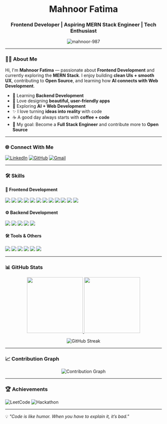 <h1 align="center">Mahnoor Fatima</h1>
<h3 align="center">Frontend Developer | Aspiring MERN Stack Engineer | Tech Enthusiast</h3>

<p align="center">
  <img src="https://komarev.com/ghpvc/?username=mahnoor-987&label=Profile%20views&color=0e75b6&style=flat" alt="mahnoor-987" />
</p>

---

### 👩‍💻 About Me  
Hi, I'm **Mahnoor Fatima** — passionate about **Frontend Development** and currently exploring the **MERN Stack**.  I enjoy building **clean UIs + smooth UX**, contributing to **Open Source**, and learning how **AI connects with Web Development**.  

- 🌱 Learning **Backend Development**  
- 🎨 Love designing **beautiful, user-friendly apps**  
- 🚀 Exploring **AI + Web Development**  
- ✨ I love turning **ideas into reality** with code  
- ☕ A good day always starts with **coffee + code**  
- 🎯 My goal: Become a **Full Stack Engineer** and contribute more to **Open Source**  

---

### 🌐 Connect With Me 

[![LinkedIn](https://img.shields.io/badge/-LinkedIn-%230077B5.svg?&style=for-the-badge&logo=linkedin&logoColor=white)](https://www.linkedin.com/in/mahnoor-fatima-4bb5b5374/) 
[![GitHub](https://img.shields.io/badge/GitHub-100000?style=for-the-badge&logo=github&logoColor=white)](https://github.com/mahnoor-987) 
[![Gmail](https://img.shields.io/badge/-Gmail-D14836?style=for-the-badge&logo=gmail&logoColor=white)](mailto:mahnoorfatima987@gmail.com)

---

### 🛠️ Skills  

#### 🎨 Frontend Development  
<p>
  <img src="https://img.shields.io/badge/HTML5-E34F26?style=for-the-badge&logo=html5&logoColor=white"/>
  <img src="https://img.shields.io/badge/CSS3-1572B6?style=for-the-badge&logo=css3&logoColor=white"/>
  <img src="https://img.shields.io/badge/JavaScript-F7DF1E?style=for-the-badge&logo=javascript&logoColor=000"/>
  <img src="https://img.shields.io/badge/TypeScript-3178C6?style=for-the-badge&logo=typescript&logoColor=white"/>
  <img src="https://img.shields.io/badge/React-61DAFB?style=for-the-badge&logo=react&logoColor=000"/>
  <img src="https://img.shields.io/badge/Next.js-000000?style=for-the-badge&logo=next.js&logoColor=white"/>
  <img src="https://img.shields.io/badge/Vue.js-42B883?style=for-the-badge&logo=vue.js&logoColor=white"/>
  <img src="https://img.shields.io/badge/Angular-DD0031?style=for-the-badge&logo=angular&logoColor=white"/>
  <img src="https://img.shields.io/badge/Bootstrap-7952B3?style=for-the-badge&logo=bootstrap&logoColor=white"/>
  <img src="https://img.shields.io/badge/TailwindCSS-06B6D4?style=for-the-badge&logo=tailwindcss&logoColor=white"/>
  <img src="https://img.shields.io/badge/Sass-CC6699?style=for-the-badge&logo=sass&logoColor=white"/>
  <img src="https://img.shields.io/badge/Material--UI-0081CB?style=for-the-badge&logo=mui&logoColor=white"/>
</p>

#### ⚙️ Backend Development  
<p>
  <img src="https://img.shields.io/badge/Node.js-339933?style=for-the-badge&logo=node.js&logoColor=white"/>
  <img src="https://img.shields.io/badge/Express-000000?style=for-the-badge&logo=express&logoColor=white"/>
  <img src="https://img.shields.io/badge/MongoDB-47A248?style=for-the-badge&logo=mongodb&logoColor=white"/>
  <img src="https://img.shields.io/badge/PHP-777BB4?style=for-the-badge&logo=php&logoColor=white"/>
  <img src="https://img.shields.io/badge/Python-3776AB?style=for-the-badge&logo=python&logoColor=white"/>
</p>

#### 🛠️ Tools & Others  
<p>
  <img src="https://img.shields.io/badge/Git-F05032?style=for-the-badge&logo=git&logoColor=white"/>
  <img src="https://img.shields.io/badge/GitHub-181717?style=for-the-badge&logo=github&logoColor=white"/>
  <img src="https://img.shields.io/badge/Postman-FF6C37?style=for-the-badge&logo=postman&logoColor=white"/>
  <img src="https://img.shields.io/badge/Figma-F24E1E?style=for-the-badge&logo=figma&logoColor=white"/>
  <img src="https://img.shields.io/badge/Netlify-00C7B7?style=for-the-badge&logo=netlify&logoColor=white"/>
  <img src="https://img.shields.io/badge/PyTorch-EE4C2C?style=for-the-badge&logo=pytorch&logoColor=white"/>
</p>

---

### 📊 GitHub Stats  

<p align="center">
  <a href="https://github.com/mahnoor-987">
    <img height="180em" src="https://github-readme-stats.vercel.app/api?username=mahnoor-987&show_icons=true&theme=radical"/>
    <img height="180em" src="https://github-readme-stats.vercel.app/api/top-langs/?username=mahnoor-987&layout=compact&langs_count=10&theme=radical"/>
  </a>
</p>  

<p align="center">
  <img src="https://github-readme-streak-stats.herokuapp.com/?user=mahnoor-987&theme=radical" alt="GitHub Streak"/>
</p>

---

### 📈 Contribution Graph  

<p align="center">
  <img src="https://github-readme-activity-graph.vercel.app/graph?username=mahnoor-987&theme=radical" alt="Contribution Graph"/>
</p>

---

### 🏆 Achievements  

![LeetCode](https://img.shields.io/badge/LeetCode-FFA116?style=flat-square&logo=leetcode&logoColor=white)
![Hackathon](https://img.shields.io/badge/Hackathon%20Winner-1DA1F2?style=flat-square&logo=hackthebox&logoColor=white)

---

💡 *"Code is like humor. When you have to explain it, it’s bad."*  
